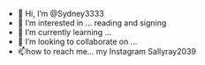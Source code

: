 - 👋 Hi, I’m @Sydney3333
- 👀 I’m interested in ... reading and signing
- 🌱 I’m currently learning ... 
- 💞️ I’m looking to collaborate on ...
- 📫how to reach me... my Instagram Sallyray2039

<!---
Sydney3333/Sydney3333 is a ✨ special ✨ repository because its `README.md` (this file) appears on your GitHub profile.
You can click the Preview link to take a look at your changes.
--->
